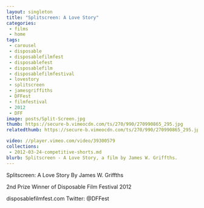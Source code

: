 ```yaml
---
layout: singleton
title: "Splitscreen: A Love Story"
categories:
 - films
 - home
tags:
 - carousel
 - disposable
 - disposablefilmfest
 - disposablefest
 - disposablefilm
 - disposablefilmfestival
 - lovestory
 - splitscreen
 - jamesgriffiths
 - DFFest
 - filmfestival
 - 2012
 - DFF
image: posts/Split-Screen.jpg
thumb: https://secure-b.vimeocdn.com/ts/270/990/270990865_295.jpg
relatedthumb: https://secure-b.vimeocdn.com/ts/270/990/270990865_295.jpg

video: //player.vimeo.com/video/39300579
collections:
 - 2012-03-24-competitive-shorts.md
blurb: Splitscreen - A Love Story, a film by James W. Griffths.
---
```


Splitscreen: A Love Story
By James W. Griffths

2nd Prize Winner of Disposable Film Festival 2012

disposablefilmfest.com
Twitter: @DFFest